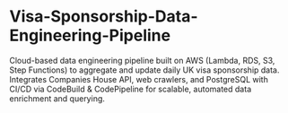 # Visa-Sponsorship-Data-Engineering-Pipeline
Cloud-based data engineering pipeline built on AWS (Lambda, RDS, S3, Step Functions) to aggregate and update daily UK visa sponsorship data. Integrates Companies House API, web crawlers, and PostgreSQL with CI/CD via CodeBuild &amp; CodePipeline for scalable, automated data enrichment and querying.
